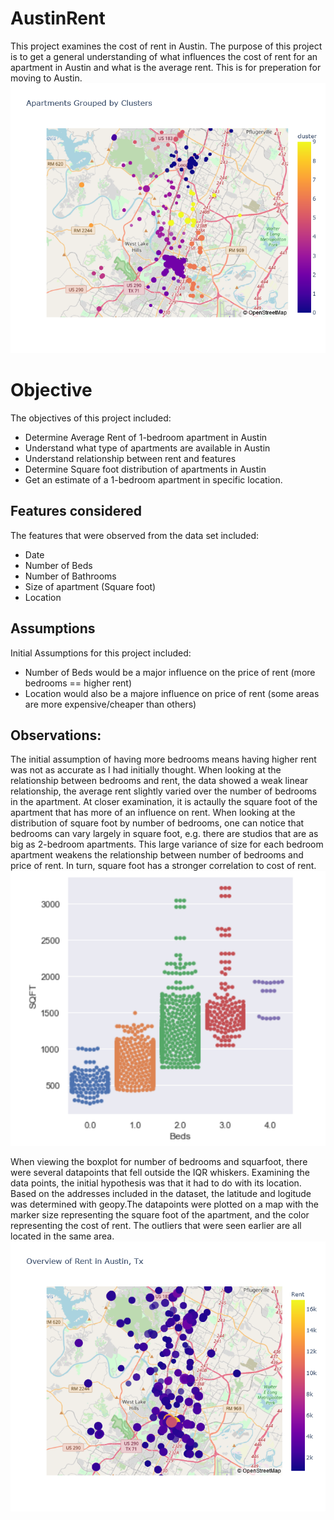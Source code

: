 # AustinRent
This project examines the cost of rent in Austin. The purpose of this project is to get a general understanding of what influences the cost of rent for an apartment in Austin and what is the average rent. This is for preperation for moving to Austin.
![Image of Apartments Clustered](https://github.com/rchr157/AustinRent/blob/master/screenshots/snap3-austin-rent-clustered.png)

# Objective
The objectives of this project included:
- Determine Average Rent of 1-bedroom apartment in Austin
- Understand what type of apartments are available in Austin
- Understand relationship between rent and features
- Determine Square foot distribution of apartments in Austin
- Get an estimate of a 1-bedroom apartment in specific location.

## Features considered
The features that were observed from the data set included:
- Date
- Number of Beds
- Number of Bathrooms
- Size of apartment (Square foot)
- Location

## Assumptions
Initial Assumptions for this project included:
- Number of Beds would be a major influence on the price of rent (more bedrooms == higher rent)
- Location would also be a majore influence on price of rent (some areas are more expensive/cheaper than others)

## Observations:
The initial assumption of having more bedrooms means having higher rent was not as accurate as I had initially thought. When looking at the relationship between bedrooms and rent, the data showed a weak linear relationship, the average rent slightly varied over the number of bedrooms in the apartment. At closer examination, it is actaully the square foot of the apartment that has more of an influence on rent. When looking at the distribution of square foot by number of bedrooms, one can notice that bedrooms can vary largely in square foot, e.g. there are studios that are as big as 2-bedroom apartments. This large variance of size for each bedroom apartment weakens the relationship between number of bedrooms and price of rent. In turn, square foot has a stronger correlation to cost of rent.
![Image of Squarefoot distribution by bedrooms](https://github.com/rchr157/AustinRent/blob/master/screenshots/snap6-sqft-bed-catplot.png)

When viewing the boxplot for number of bedrooms and squarfoot, there were several datapoints that fell outside the IQR whiskers.  Examining the data points, the initial hypothesis was that it had to do with its location. Based on the addresses included in the dataset, the latitude and logitude was determined with geopy.The datapoints were plotted on a map with the marker size representing the square foot of the apartment, and the color representing the cost of rent. The outliers that were seen earlier are all located in the same area.
![Image of Austin Map](https://github.com/rchr157/AustinRent/blob/master/screenshots/snap1-austin-rent-overview.png)
